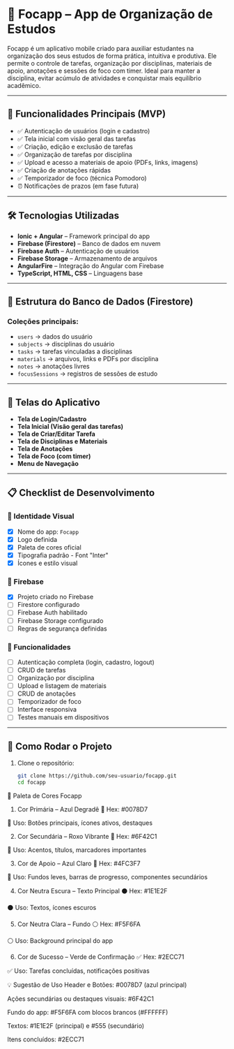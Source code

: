 # 📘 Focapp – App de Organização de Estudos

Focapp é um aplicativo mobile criado para auxiliar estudantes na organização dos seus estudos de forma prática, intuitiva e produtiva. Ele permite o controle de tarefas, organização por disciplinas, materiais de apoio, anotações e sessões de foco com timer. Ideal para manter a disciplina, evitar acúmulo de atividades e conquistar mais equilíbrio acadêmico.

---

## 🚀 Funcionalidades Principais (MVP)

- ✅ Autenticação de usuários (login e cadastro)
- ✅ Tela inicial com visão geral das tarefas
- ✅ Criação, edição e exclusão de tarefas
- ✅ Organização de tarefas por disciplina
- ✅ Upload e acesso a materiais de apoio (PDFs, links, imagens)
- ✅ Criação de anotações rápidas
- ✅ Temporizador de foco (técnica Pomodoro)
- ⏰ Notificações de prazos (em fase futura)

---

## 🛠️ Tecnologias Utilizadas

- **Ionic + Angular** – Framework principal do app
- **Firebase (Firestore)** – Banco de dados em nuvem
- **Firebase Auth** – Autenticação de usuários
- **Firebase Storage** – Armazenamento de arquivos
- **AngularFire** – Integração do Angular com Firebase
- **TypeScript, HTML, CSS** – Linguagens base

---

## 🧱 Estrutura do Banco de Dados (Firestore)

### Coleções principais:
- `users` → dados do usuário
- `subjects` → disciplinas do usuário
- `tasks` → tarefas vinculadas a disciplinas
- `materials` → arquivos, links e PDFs por disciplina
- `notes` → anotações livres
- `focusSessions` → registros de sessões de estudo

---

## 📱 Telas do Aplicativo

- **Tela de Login/Cadastro**
- **Tela Inicial (Visão geral das tarefas)**
- **Tela de Criar/Editar Tarefa**
- **Tela de Disciplinas e Materiais**
- **Tela de Anotações**
- **Tela de Foco (com timer)**
- **Menu de Navegação**

---

## 📋 Checklist de Desenvolvimento

### 🔹 Identidade Visual
- [x] Nome do app: `Focapp`
- [x] Logo definida
- [x] Paleta de cores oficial
- [x] Tipografia padrão - Font "Inter"
- [x] Ícones e estilo visual

### 🔹 Firebase
- [x] Projeto criado no Firebase
- [ ] Firestore configurado
- [ ] Firebase Auth habilitado
- [ ] Firebase Storage configurado
- [ ] Regras de segurança definidas

### 🔹 Funcionalidades
- [ ] Autenticação completa (login, cadastro, logout)
- [ ] CRUD de tarefas
- [ ] Organização por disciplina
- [ ] Upload e listagem de materiais
- [ ] CRUD de anotações
- [ ] Temporizador de foco
- [ ] Interface responsiva
- [ ] Testes manuais em dispositivos

---

## 🧪 Como Rodar o Projeto

1. Clone o repositório:
   ```bash
   git clone https://github.com/seu-usuario/focapp.git
   cd focapp


🎨 Paleta de Cores Focapp
1. Cor Primária – Azul Degradê
💠 Hex: #0078D7

💠 Uso: Botões principais, ícones ativos, destaques

2. Cor Secundária – Roxo Vibrante
💜 Hex: #6F42C1

💜 Uso: Acentos, títulos, marcadores importantes

3. Cor de Apoio – Azul Claro
🔹 Hex: #4FC3F7

🔹 Uso: Fundos leves, barras de progresso, componentes secundários

4. Cor Neutra Escura – Texto Principal
⚫ Hex: #1E1E2F

⚫ Uso: Textos, ícones escuros

5. Cor Neutra Clara – Fundo
⚪ Hex: #F5F6FA

⚪ Uso: Background principal do app

6. Cor de Sucesso – Verde de Confirmação
✅ Hex: #2ECC71

✅ Uso: Tarefas concluídas, notificações positivas


💡 Sugestão de Uso
Header e Botões: #0078D7 (azul principal)

Ações secundárias ou destaques visuais: #6F42C1

Fundo do app: #F5F6FA com blocos brancos (#FFFFFF)

Textos: #1E1E2F (principal) e #555 (secundário)

Itens concluídos: #2ECC71
